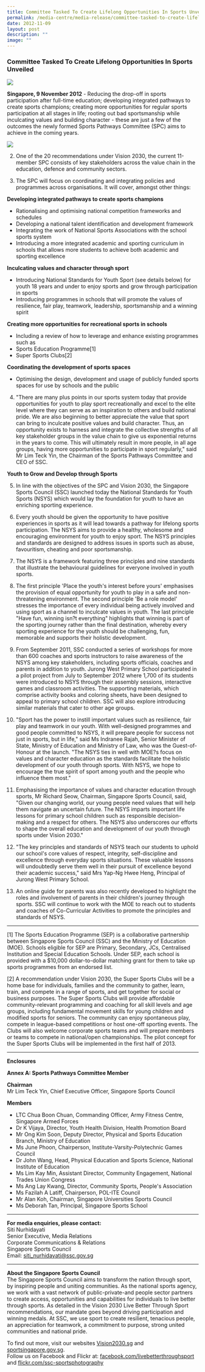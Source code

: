 ```yaml
---
title: Committee Tasked To Create Lifelong Opportunities In Sports Unveiled
permalink: /media-centre/media-release/committee-tasked-to-create-lifelong-opportunities-in-sports-unveiled/
date: 2012-11-09
layout: post
description: ""
image: ""
---
```

### **Committee Tasked To Create Lifelong Opportunities In Sports Unveiled**
![](/images/Media%20Centre/Media%20Release/2012/Nov/nsys.jpeg)

**Singapore, 9 November 2012** - Reducing the drop-off in sports participation after full-time education; developing integrated pathways to create sports champions; creating more opportunities for regular sports participation at all stages in life; rooting out bad sportsmanship while inculcating values and building character - these are just a few of the outcomes the newly formed Sports Pathways Committee (SPC) aims to achieve in the coming years.

![](/images/Media%20Centre/Media%20Release/2012/Nov/COMMITTEETASKEDTOCREATELIFELONGOPPORTUNITIESINSPORTSUNVEILEDMainPar0042Imagegif.gif)

2. One of the 20 recommendations under Vision 2030, the current 11-member SPC consists of key stakeholders across the value chain in the education, defence and community sectors.

3. The SPC will focus on coordinating and integrating policies and programmes across organisations. It will cover, amongst other things:

**Developing integrated pathways to create sports champions**
* Rationalising and optimising national competition frameworks and schedules
* Developing a national talent identification and development framework
* Integrating the work of National Sports Associations with the school sports system
* Introducing a more integrated academic and sporting curriculum in schools that allows more students to achieve both academic and sporting excellence

**Inculcating values and character through sport**
* Introducing National Standards for Youth Sport (see details below) for youth 18 years and under to enjoy sports and grow through participation in sports
* Introducing programmes in schools that will promote the values of resilience, fair play, teamwork, leadership, sportsmanship and a winning spirit

**Creating more opportunities for recreational sports in schools**
* Including a review of how to leverage and enhance existing programmes such as
* Sports Education Programme[1]
* Super Sports Clubs[2]

**Coordinating the development of sports spaces**
* Optimising the design, development and usage of publicly funded sports spaces for use by schools and the public

4. "There are many plus points in our sports system today that provide opportunities for youth to play sport recreationally and excel to the elite level where they can serve as an inspiration to others and build national pride. We are also beginning to better appreciate the value that sport can bring to inculcate positive values and build character. Thus, an opportunity exists to harness and integrate the collective strengths of all key stakeholder groups in the value chain to give us exponential returns in the years to come. This will ultimately result in more people, in all age groups, having more opportunities to participate in sport regularly," said Mr Lim Teck Yin, the Chairman of the Sports Pathways Committee and CEO of SSC.

**Youth to Grow and Develop through Sports**

5. In line with the objectives of the SPC and Vision 2030, the Singapore Sports Council (SSC) launched today the National Standards for Youth Sports (NSYS) which would lay the foundation for youth to have an enriching sporting experience.

6. Every youth should be given the opportunity to have positive experiences in sports as it will lead towards a pathway for lifelong sports participation. The NSYS aims to provide a healthy, wholesome and encouraging environment for youth to enjoy sport. The NSYS principles and standards are designed to address issues in sports such as abuse, favouritism, cheating and poor sportsmanship.

7. The NSYS is a framework featuring three principles and nine standards that illustrate the behavioural guidelines for everyone involved in youth sports. 

8. The first principle 'Place the youth's interest before yours' emphasises the provision of equal opportunity for youth to play in a safe and non-threatening environment. The second principle 'Be a role model' stresses the importance of every individual being actively involved and using sport as a channel to inculcate values in youth. The last principle "Have fun, winning isn?t everything" highlights that winning is part of the sporting journey rather than the final destination, whereby every sporting experience for the youth should be challenging, fun, memorable and supports their holistic development.

9. From September 2011, SSC conducted a series of workshops for more than 600 coaches and sports instructors to raise awareness of the NSYS among key stakeholders, including sports officials, coaches and parents in addition to youth. Jurong West Primary School participated in a pilot project from July to September 2012 where 1,700 of its students were introduced to NSYS through their assembly sessions, interactive games and classroom activities. The supporting materials, which comprise activity books and coloring sheets, have been designed to appeal to primary school children. SSC will also explore introducing similar materials that cater to other age groups.

10. "Sport has the power to instill important values such as resilience, fair play and teamwork in our youth. With well-designed programmes and good people committed to NSYS, it will prepare people for success not just in sports, but in life," said Ms Indranee Rajah, Senior Minister of State, Ministry of Education and Ministry of Law, who was the Guest-of-Honour at the launch. "The NSYS ties in well with MOE?s focus on values and character education as the standards facilitate the holistic development of our youth through sports. With NSYS, we hope to encourage the true spirit of sport among youth and the people who influence them most."

11. Emphasising the importance of values and character education through sports, Mr Richard Seow, Chairman, Singapore Sports Council, said, "Given our changing world, our young people need values that will help them navigate an uncertain future. The NSYS imparts important life lessons for primary school children such as responsible decision-making and a respect for others. The NSYS also underscores our efforts to shape the overall education and development of our youth through sports under Vision 2030." 

12. "The key principles and standards of NSYS teach our students to uphold our school's core values of respect, integrity, self-discipline and excellence through everyday sports situations. These valuable lessons will undoubtedly serve them well in their pursuit of excellence beyond their academic success," said Mrs Yap-Ng Hwee Heng, Principal of Jurong West Primary School.

13. An online guide for parents was also recently developed to highlight the roles and involvement of parents in their children's journey through sports. SSC will continue to work with the MOE to reach out to students and coaches of Co-Curricular Activities to promote the principles and standards of NSYS.

---

[1] The Sports Education Programme (SEP) is a collaborative partnership between Singapore Sports Council (SSC) and the Ministry of Education (MOE). Schools eligible for SEP are Primary, Secondary, JCs, Centralised Institution and Special Education Schools. Under SEP, each school is provided with a $10,000 dollar-to-dollar matching grant for them to take up sports programmes from an endorsed list.

[2] A recommendation under Vision 2030, the Super Sports Clubs will be a home base for individuals, families and the community to gather, learn, train, and compete in a range of sports, and get together for social or business purposes. The Super Sports Clubs will provide affordable community-relevant programming and coaching for all skill levels and age groups, including fundamental movement skills for young children and modified sports for seniors. The community can enjoy spontaneous play, compete in league-based competitions or host one-off sporting events. The Clubs will also welcome corporate sports teams and will prepare members or teams to compete in national/open championships. The pilot concept for the Super Sports Clubs will be implemented in the first half of 2013.

---

**Enclosures**

**Annex A: Sports Pathways Committee Member**

**Chairman**<br>
Mr Lim Teck Yin, Chief Executive Officer, Singapore Sports Council

**Members**<br>
* LTC Chua Boon Chuan, Commanding Officer, Army Fitness Centre, Singapore Armed Forces
* Dr K Vijaya, Director, Youth Health Division, Health Promotion Board
* Mr Ong Kim Soon, Deputy Director, Physical and Sports Education Branch, Ministry of Education
* Ms June Phoon, Chairperson, Institute-Varsity-Polytechnic Games Council
* Dr John Wang, Head, Physical Education and Sports Science, National Institute of Education
* Ms Lim Kay Min, Assistant Director, Community Engagement, National Trades Union Congress
* Ms Ang Lay Kwang, Director, Community Sports, People's Association
* Ms Fazilah A Latiff, Chairperson, POL-ITE Council
* Mr Alan Koh, Chairman, Singapore Universities Sports Council
* Ms Deborah Tan, Principal, Singapore Sports School

---

**For media enquiries, please contact:**
<br>
Siti Nurhidayati
<br>Senior Executive, Media Relations
<br>Corporate Communications & Relations
<br>Singapore Sports Council
<br>Email: [siti_nurhidayati@ssc.gov.sg](mailto:siti_nurhidayati@ssc.gov.sg)

---
**About the Singapore Sports Council**
<br>
The Singapore Sports Council aims to transform the nation through sport, by inspiring people and uniting communities. As the national sports agency, we work with a vast network of public-private-and people sector partners to create access, opportunities and capabilities for individuals to live better through sports. As detailed in the Vision 2030 Live Better Through Sport recommendations, our mandate goes beyond driving participation and winning medals. At SSC, we use sport to create resilient, tenacious people, an appreciation for teamwork, a commitment to purpose, strong united communities and national pride. 

To find out more, visit our websites [Vision2030.sg](/about-us/vision-2030/) and [sportsingapore.gov.sg](https://www.sportsingapore.gov.sg). <br>Follow us on Facebook and Flickr at: [facebook.com/livebetterthroughsport](https://www.facebook.com/livebetterthroughsport) and [flickr.com/ssc-sportsphotography](https://wwww.flickr.com/ssc-sportsphotography)